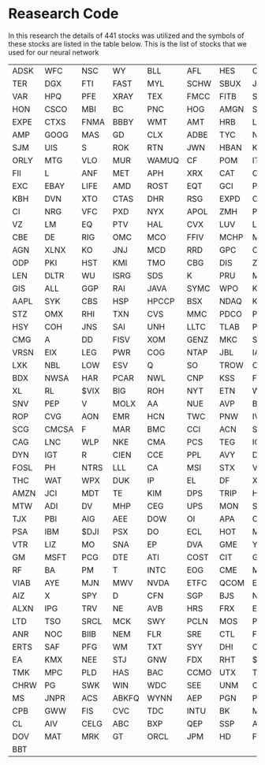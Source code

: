 # Reasearch Code
In this research the details of 441 stocks was utilized and the symbols of these stocks are listed in the table below.
This is the list of stocks that we used for our neural network
<table>
	<tr>
		<td>ADSK</td>
		<td>WFC</td>
		<td>NSC</td>
		<td>WY</td>
		<td>BLL</td>
		<td>AFL</td>
		<td>HES</td>
		<td>COL</td>
		<td>UST</td>
		<td>ED</td>
	</tr>
	<tr>
		<td>TER</td>
		<td>DGX</td>
		<td>FTI</td>
		<td>FAST</td>
		<td>MYL</td>
		<td>SCHW</td>
		<td>SBUX</td>
		<td>JCP</td>
		<td>AKAM</td>
		<td>WFT</td>
	</tr>
	<tr>
		<td>VAR</td>
		<td>HPQ</td>
		<td>PFE</td>
		<td>XRAY</td>
		<td>TEX</td>
		<td>FMCC</td>
		<td>FITB</td>
		<td>SHW</td>
		<td>WHR</td>
		<td>HUM</td>
	</tr>
	<tr>
		<td>HON</td>
		<td>CSCO</td>
		<td>MBI</td>
		<td>BC</td>
		<td>PNC</td>
		<td>HOG</td>
		<td>AMGN</td>
		<td>STI</td>
		<td>RRC</td>
		<td>LYB</td>
	</tr>
	<tr>
		<td>EXPE</td>
		<td>CTXS</td>
		<td>FNMA</td>
		<td>BBBY</td>
		<td>WMT</td>
		<td>AMT</td>
		<td>HRB</td>
		<td>LH</td>
		<td>LLY</td>
		<td>EFX</td>
	</tr>
	<tr>
		<td>AMP</td>
		<td>GOOG</td>
		<td>MAS</td>
		<td>GD</td>
		<td>CLX</td>
		<td>ADBE</td>
		<td>TYC</td>
		<td>NOV</td>
		<td>BWA</td>
		<td>SII</td>
	</tr>
	<tr>
		<td>SJM</td>
		<td>UIS</td>
		<td>S</td>
		<td>ROK</td>
		<td>RTN</td>
		<td>JWN</td>
		<td>HBAN</td>
		<td>KR</td>
		<td>WYE</td>
		<td>PCP</td>
	</tr>
	<tr>
		<td>ORLY</td>
		<td>MTG</td>
		<td>VLO</td>
		<td>MUR</td>
		<td>WAMUQ</td>
		<td>CF</td>
		<td>POM</td>
		<td>ITW</td>
		<td>TGT</td>
		<td>IRM</td>
	</tr>
	<tr>
		<td>FII</td>
		<td>L</td>
		<td>ANF</td>
		<td>MET</td>
		<td>APH</td>
		<td>XRX</td>
		<td>CAT</td>
		<td>C</td>
		<td>FTR</td>
		<td>LMT</td>
	</tr>
	<tr>
		<td>EXC</td>
		<td>EBAY</td>
		<td>LIFE</td>
		<td>AMD</td>
		<td>ROST</td>
		<td>EQT</td>
		<td>GCI</td>
		<td>PX</td>
		<td>CAH</td>
		<td>EQR</td>
	</tr>
	<tr>
		<td>KBH</td>
		<td>DVN</td>
		<td>XTO</td>
		<td>CTAS</td>
		<td>DHR</td>
		<td>RSG</td>
		<td>EXPD</td>
		<td>CTSH</td>
		<td>CMS</td>
		<td>WFR</td>
	</tr>
	<tr>
		<td>CI</td>
		<td>NRG</td>
		<td>VFC</td>
		<td>PXD</td>
		<td>NYX</td>
		<td>APOL</td>
		<td>ZMH</td>
		<td>PBG</td>
		<td>SLE</td>
		<td>FLS</td>
	</tr>
	<tr>
		<td>VZ</td>
		<td>LM</td>
		<td>EQ</td>
		<td>PTV</td>
		<td>HAL</td>
		<td>CVX</td>
		<td>LUV</td>
		<td>LRCX</td>
		<td>DISCA</td>
		<td>AET</td>
	</tr>
	<tr>
		<td>CBE</td>
		<td>DE</td>
		<td>RIG</td>
		<td>OMC</td>
		<td>MCO</td>
		<td>FFIV</td>
		<td>MCHP</td>
		<td>MI</td>
		<td>CB</td>
		<td>EK</td>
	</tr>
	<tr>
		<td>AGN</td>
		<td>XLNX</td>
		<td>KO</td>
		<td>JNJ</td>
		<td>MCD</td>
		<td>RRD</td>
		<td>GPC</td>
		<td>CMI</td>
		<td>BDK</td>
		<td>ASH</td>
	</tr>
	<tr>
		<td>ODP</td>
		<td>PKI</td>
		<td>HST</td>
		<td>KMI</td>
		<td>TMO</td>
		<td>CBG</td>
		<td>DIS</td>
		<td>ZION</td>
		<td>HP</td>
		<td>DRI</td>
	</tr>
	<tr>
		<td>LEN</td>
		<td>DLTR</td>
		<td>WU</td>
		<td>ISRG</td>
		<td>SDS</td>
		<td>K</td>
		<td>PRU</td>
		<td>MDP</td>
		<td>NBR</td>
		<td>JOY</td>
	</tr>
	<tr>
		<td>GIS</td>
		<td>ALL</td>
		<td>GGP</td>
		<td>RAI</td>
		<td>JAVA</td>
		<td>SYMC</td>
		<td>WPO</td>
		<td>KMB</td>
		<td>CHK</td>
		<td>HIG</td>
	</tr>
	<tr>
		<td>AAPL</td>
		<td>SYK</td>
		<td>CBS</td>
		<td>HSP</td>
		<td>HPCCP</td>
		<td>BSX</td>
		<td>NDAQ</td>
		<td>KLAC</td>
		<td>CINF</td>
		<td>COV</td>
	</tr>
	<tr>
		<td>STZ</td>
		<td>OMX</td>
		<td>RHI</td>
		<td>TXN</td>
		<td>CVS</td>
		<td>MMC</td>
		<td>PDCO</td>
		<td>PLL</td>
		<td>WB</td>
		<td>DNB</td>
	</tr>
	<tr>
		<td>HSY</td>
		<td>COH</td>
		<td>JNS</td>
		<td>SAI</td>
		<td>UNH</td>
		<td>LLTC</td>
		<td>TLAB</td>
		<td>PAYX</td>
		<td>OKE</td>
		<td>CLF</td>
	</tr>
	<tr>
		<td>CMG</td>
		<td>A</td>
		<td>DD</td>
		<td>FISV</td>
		<td>XOM</td>
		<td>GENZ</td>
		<td>MKC</td>
		<td>SWN</td>
		<td>JEC</td>
		<td>EMN</td>
	</tr>
	<tr>
		<td>VRSN</td>
		<td>EIX</td>
		<td>LEG</td>
		<td>PWR</td>
		<td>COG</td>
		<td>NTAP</td>
		<td>JBL</td>
		<td>IACI</td>
		<td>WPI</td>
		<td>BEN</td>
	</tr>
	<tr>
		<td>LXK</td>
		<td>NBL</td>
		<td>LOW</td>
		<td>ESV</td>
		<td>Q</td>
		<td>SO</td>
		<td>TROW</td>
		<td>CFC+A</td>
		<td>SHLD</td>
		<td>BRCM</td>
	</tr>
	<tr>
		<td>BDX</td>
		<td>NWSA</td>
		<td>HAR</td>
		<td>PCAR</td>
		<td>NWL</td>
		<td>CNP</td>
		<td>KSS</td>
		<td>FMC</td>
		<td>WEC</td>
		<td>AMAT</td>
	</tr>
	<tr>
		<td>XL</td>
		<td>RL</td>
		<td>$VIX</td>
		<td>BIG</td>
		<td>ROH</td>
		<td>NYT</td>
		<td>ETN</td>
		<td>WMB</td>
		<td>DDS</td>
		<td>CERN</td>
	</tr>
	<tr>
		<td>SNV</td>
		<td>PEP</td>
		<td>V</td>
		<td>MOLX</td>
		<td>AA</td>
		<td>NUE</td>
		<td>AVP</td>
		<td>BBY</td>
		<td>BLK</td>
		<td>IFF</td>
	</tr>
	<tr>
		<td>ROP</td>
		<td>CVG</td>
		<td>AON</td>
		<td>EMR</td>
		<td>HCN</td>
		<td>TWC</td>
		<td>PNW</td>
		<td>IVZ</td>
		<td>HCP</td>
		<td>TEL</td>
	</tr>
	<tr>
		<td>SCG</td>
		<td>CMCSA</td>
		<td>F</td>
		<td>MAR</td>
		<td>BMC</td>
		<td>CCI</td>
		<td>ACN</td>
		<td>STT</td>
		<td>XEL</td>
		<td>WFM</td>
	</tr>
	<tr>
		<td>CAG</td>
		<td>LNC</td>
		<td>WLP</td>
		<td>NKE</td>
		<td>CMA</td>
		<td>PCS</td>
		<td>TEG</td>
		<td>ICE</td>
		<td>BHI</td>
		<td>NU</td>
	</tr>
	<tr>
		<td>DYN</td>
		<td>IGT</td>
		<td>R</td>
		<td>CIEN</td>
		<td>CCE</td>
		<td>PPL</td>
		<td>AVY</td>
		<td>DDR</td>
		<td>PEG</td>
		<td>GPS</td>
	</tr>
	<tr>
		<td>FOSL</td>
		<td>PH</td>
		<td>NTRS</td>
		<td>LLL</td>
		<td>CA</td>
		<td>MSI</td>
		<td>STX</td>
		<td>VMC</td>
		<td>SLB</td>
		<td>CSX</td>
	</tr>
	<tr>
		<td>THC</td>
		<td>WAT</td>
		<td>WPX</td>
		<td>DUK</td>
		<td>IP</td>
		<td>EL</td>
		<td>DF</td>
		<td>XYL</td>
		<td>CCL</td>
		<td>MMM</td>
	</tr>
	<tr>
		<td>AMZN</td>
		<td>JCI</td>
		<td>MDT</td>
		<td>TE</td>
		<td>KIM</td>
		<td>DPS</td>
		<td>TRIP</td>
		<td>HRL</td>
		<td>NSM</td>
		<td>NFLX</td>
	</tr>
	<tr>
		<td>MTW</td>
		<td>ADI</td>
		<td>DV</td>
		<td>MHP</td>
		<td>CEG</td>
		<td>UPS</td>
		<td>MON</td>
		<td>SVU</td>
		<td>TAP</td>
		<td>COF</td>
	</tr>
	<tr>
		<td>TJX</td>
		<td>PBI</td>
		<td>AIG</td>
		<td>AEE</td>
		<td>DOW</td>
		<td>OI</td>
		<td>APA</td>
		<td>OXY</td>
		<td>FCX</td>
		<td>AXP</td>
	</tr>
	<tr>
		<td>PSA</td>
		<td>IBM</td>
		<td>$DJI</td>
		<td>PSX</td>
		<td>DO</td>
		<td>ECL</td>
		<td>HOT</td>
		<td>M</td>
		<td>IYR</td>
		<td>ESRX</td>
	</tr>
	<tr>
		<td>VTR</td>
		<td>LIZ</td>
		<td>MO</td>
		<td>SNA</td>
		<td>EP</td>
		<td>DVA</td>
		<td>GME</td>
		<td>YUM</td>
		<td>APC</td>
		<td>APD</td>
	</tr>
	<tr>
		<td>GM</td>
		<td>MSFT</td>
		<td>PCG</td>
		<td>DTE</td>
		<td>ATI</td>
		<td>COST</td>
		<td>CIT</td>
		<td>GLD</td>
		<td>NFX</td>
		<td>ADP</td>
	</tr>
	<tr>
		<td>RF</td>
		<td>BA</td>
		<td>PM</td>
		<td>T</td>
		<td>INTC</td>
		<td>EOG</td>
		<td>CME</td>
		<td>MTB</td>
		<td>MNST</td>
		<td>AN</td>
	</tr>
	<tr>
		<td>VIAB</td>
		<td>AYE</td>
		<td>MJN</td>
		<td>MWV</td>
		<td>NVDA</td>
		<td>ETFC</td>
		<td>QCOM</td>
		<td>ETR</td>
		<td>LSI</td>
		<td>BMS</td>
	</tr>
	<tr>
		<td>AIZ</td>
		<td>X</td>
		<td>SPY</td>
		<td>D</td>
		<td>CFN</td>
		<td>SGP</td>
		<td>BJS</td>
		<td>NI</td>
		<td>DNR</td>
		<td>LEHMQ</td>
	</tr>
	<tr>
		<td>ALXN</td>
		<td>IPG</td>
		<td>TRV</td>
		<td>NE</td>
		<td>AVB</td>
		<td>HRS</td>
		<td>FRX</td>
		<td>EW</td>
		<td>BMY</td>
		<td>IR</td>
	</tr>
	<tr>
		<td>LTD</td>
		<td>TSO</td>
		<td>SRCL</td>
		<td>MCK</td>
		<td>SWY</td>
		<td>PCLN</td>
		<td>MOS</td>
		<td>PBCT</td>
		<td>MRO</td>
		<td>GAS</td>
	</tr>
	<tr>
		<td>ANR</td>
		<td>NOC</td>
		<td>BIIB</td>
		<td>NEM</td>
		<td>FLR</td>
		<td>SRE</td>
		<td>CTL</td>
		<td>FE</td>
		<td>SIAL</td>
		<td>GS</td>
	</tr>
	<tr>
		<td>ERTS</td>
		<td>SAF</td>
		<td>PFG</td>
		<td>WM</td>
		<td>TXT</td>
		<td>SYY</td>
		<td>DHI</td>
		<td>CBSH</td>
		<td>FSLR</td>
		<td>CRM</td>
	</tr>
	<tr>
		<td>EA</td>
		<td>KMX</td>
		<td>NEE</td>
		<td>STJ</td>
		<td>GNW</td>
		<td>FDX</td>
		<td>RHT</td>
		<td>$SPX</td>
		<td>DFS</td>
		<td>GR</td>
	</tr>
	<tr>
		<td>TMK</td>
		<td>MPC</td>
		<td>PLD</td>
		<td>HAS</td>
		<td>BAC</td>
		<td>CCMO</td>
		<td>UTX</td>
		<td>TSN</td>
		<td>TSS</td>
		<td>VNO</td>
	</tr>
	<tr>
		<td>CHRW</td>
		<td>PG</td>
		<td>SWK</td>
		<td>WIN</td>
		<td>WDC</td>
		<td>SEE</td>
		<td>UNM</td>
		<td>CAM</td>
		<td>PPG</td>
		<td>UNP</td>
	</tr>
	<tr>
		<td>MS</td>
		<td>JNPR</td>
		<td>ACS</td>
		<td>ABKFQ</td>
		<td>WYNN</td>
		<td>AEP</td>
		<td>PGN</td>
		<td>PHM</td>
		<td>YHOO</td>
		<td>BUD</td>
	</tr>
	<tr>
		<td>CPB</td>
		<td>GWW</td>
		<td>FIS</td>
		<td>CVC</td>
		<td>TDC</td>
		<td>INTU</td>
		<td>BK</td>
		<td>MWW</td>
		<td>GE</td>
		<td>ADM</td>
	</tr>
	<tr>
		<td>CL</td>
		<td>AIV</td>
		<td>CELG</td>
		<td>ABC</td>
		<td>BXP</td>
		<td>QEP</td>
		<td>SSP</td>
		<td>AZO</td>
		<td>MA</td>
		<td>PGR</td>
	</tr>
	<tr>
		<td>DOV</td>
		<td>MAT</td>
		<td>MRK</td>
		<td>GT</td>
		<td>ORCL</td>
		<td>JPM</td>
		<td>HD</td>
		<td>FHN</td>
		<td>AES</td>
		<td>JNY</td>
	</tr>
	<tr>
		<td>BBT</td>
		<td></td>
		<td></td>
		<td></td>
		<td></td>
		<td></td>
		<td></td>
		<td></td>
		<td></td>
		<td></td>
	</tr>
</table>
